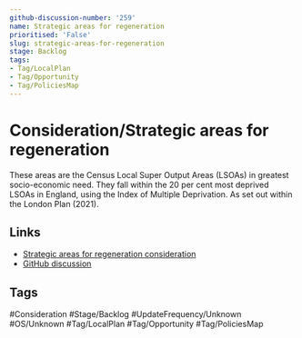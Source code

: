 ```yaml
---
github-discussion-number: '259'
name: Strategic areas for regeneration
prioritised: 'False'
slug: strategic-areas-for-regeneration
stage: Backlog
tags:
- Tag/LocalPlan
- Tag/Opportunity
- Tag/PoliciesMap
---
```


# Consideration/Strategic areas for regeneration

These areas are the Census Local Super Output Areas (LSOAs) in greatest socio-economic need. They fall within the 20 per cent most deprived LSOAs in England, using the Index of Multiple Deprivation. As set out within the London Plan (2021).

## Links

* [Strategic areas for regeneration consideration](https://design.planning.data.gov.uk/planning-consideration/strategic-areas-for-regeneration)
* [GitHub discussion](https://github.com/digital-land/data-standards-backlog/discussions/259)

## Tags

#Consideration #Stage/Backlog #UpdateFrequency/Unknown #OS/Unknown #Tag/LocalPlan #Tag/Opportunity #Tag/PoliciesMap